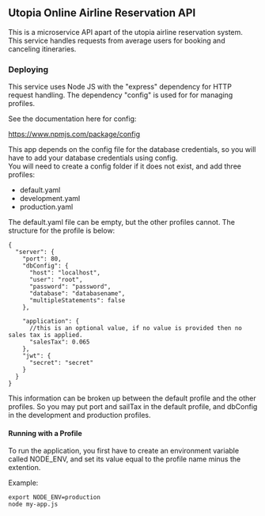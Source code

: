 ## Utopia Online Airline Reservation API

This is a microservice API apart of the utopia airline reservation system. This service handles requests from average users for booking and canceling itineraries.

### Deploying

This service uses Node JS with the "express" dependency for HTTP request handling. The dependency "config" is used for for managing profiles.

See the documentation here for config:

<https://www.npmjs.com/package/config>

This app depends on the config file for the database credentials, so you will have to add your database credentials using config.  
You will need to create a config folder if it does not exist, and add three profiles:

- default.yaml
- development.yaml
- production.yaml

The default.yaml file can be empty, but the other profiles cannot. The structure for the profile is below:

```
{
  "server": {
    "port": 80,
    "dbConfig": {
      "host": "localhost",
      "user": "root",
      "password": "password",
      "database": "databasename",
      "multipleStatements": false
    },

    "application": {
      //this is an optional value, if no value is provided then no sales tax is applied.
      "salesTax": 0.065
    },
    "jwt": {
      "secret": "secret"
    }
  }
}
```

This information can be broken up between the default profile and the other profiles. So you may put port and sailTax in the default profile, and dbConfig in the development and production profiles.

#### Running with a Profile

To run the application, you first have to create an environment variable called NODE_ENV, and set its value equal to the profile name minus the extention.

Example:

```
export NODE_ENV=production
node my-app.js
```
